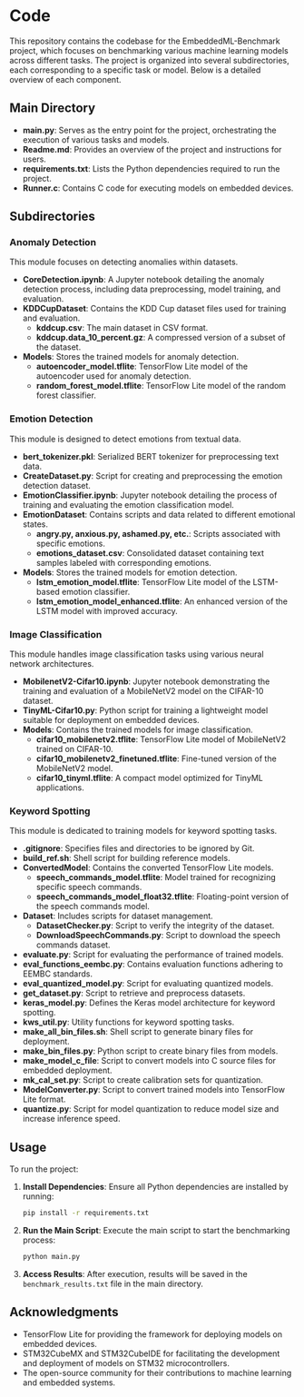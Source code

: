 # Code

This repository contains the codebase for the EmbeddedML-Benchmark project, which focuses on benchmarking various machine learning models across different tasks. The project is organized into several subdirectories, each corresponding to a specific task or model. Below is a detailed overview of each component.

## Main Directory

- **main.py**: Serves as the entry point for the project, orchestrating the execution of various tasks and models.
- **Readme.md**: Provides an overview of the project and instructions for users.
- **requirements.txt**: Lists the Python dependencies required to run the project.
- **Runner.c**: Contains C code for executing models on embedded devices.

## Subdirectories

### Anomaly Detection

This module focuses on detecting anomalies within datasets.

- **CoreDetection.ipynb**: A Jupyter notebook detailing the anomaly detection process, including data preprocessing, model training, and evaluation.
- **KDDCupDataset**: Contains the KDD Cup dataset files used for training and evaluation.
  - **kddcup.csv**: The main dataset in CSV format.
  - **kddcup.data_10_percent.gz**: A compressed version of a subset of the dataset.
- **Models**: Stores the trained models for anomaly detection.
  - **autoencoder_model.tflite**: TensorFlow Lite model of the autoencoder used for anomaly detection.
  - **random_forest_model.tflite**: TensorFlow Lite model of the random forest classifier.

### Emotion Detection

This module is designed to detect emotions from textual data.

- **bert_tokenizer.pkl**: Serialized BERT tokenizer for preprocessing text data.
- **CreateDataset.py**: Script for creating and preprocessing the emotion detection dataset.
- **EmotionClassifier.ipynb**: Jupyter notebook detailing the process of training and evaluating the emotion classification model.
- **EmotionDataset**: Contains scripts and data related to different emotional states.
  - **angry.py, anxious.py, ashamed.py, etc.**: Scripts associated with specific emotions.
  - **emotions_dataset.csv**: Consolidated dataset containing text samples labeled with corresponding emotions.
- **Models**: Stores the trained models for emotion detection.
  - **lstm_emotion_model.tflite**: TensorFlow Lite model of the LSTM-based emotion classifier.
  - **lstm_emotion_model_enhanced.tflite**: An enhanced version of the LSTM model with improved accuracy.

### Image Classification

This module handles image classification tasks using various neural network architectures.

- **MobilenetV2-Cifar10.ipynb**: Jupyter notebook demonstrating the training and evaluation of a MobileNetV2 model on the CIFAR-10 dataset.
- **TinyML-Cifar10.py**: Python script for training a lightweight model suitable for deployment on embedded devices.
- **Models**: Contains the trained models for image classification.
  - **cifar10_mobilenetv2.tflite**: TensorFlow Lite model of MobileNetV2 trained on CIFAR-10.
  - **cifar10_mobilenetv2_finetuned.tflite**: Fine-tuned version of the MobileNetV2 model.
  - **cifar10_tinyml.tflite**: A compact model optimized for TinyML applications.

### Keyword Spotting

This module is dedicated to training models for keyword spotting tasks.

- **.gitignore**: Specifies files and directories to be ignored by Git.
- **build_ref.sh**: Shell script for building reference models.
- **ConvertedModel**: Contains the converted TensorFlow Lite models.
  - **speech_commands_model.tflite**: Model trained for recognizing specific speech commands.
  - **speech_commands_model_float32.tflite**: Floating-point version of the speech commands model.
- **Dataset**: Includes scripts for dataset management.
  - **DatasetChecker.py**: Script to verify the integrity of the dataset.
  - **DownloadSpeechCommands.py**: Script to download the speech commands dataset.
- **evaluate.py**: Script for evaluating the performance of trained models.
- **eval_functions_eembc.py**: Contains evaluation functions adhering to EEMBC standards.
- **eval_quantized_model.py**: Script for evaluating quantized models.
- **get_dataset.py**: Script to retrieve and preprocess datasets.
- **keras_model.py**: Defines the Keras model architecture for keyword spotting.
- **kws_util.py**: Utility functions for keyword spotting tasks.
- **make_all_bin_files.sh**: Shell script to generate binary files for deployment.
- **make_bin_files.py**: Python script to create binary files from models.
- **make_model_c_file**: Script to convert models into C source files for embedded deployment.
- **mk_cal_set.py**: Script to create calibration sets for quantization.
- **ModelConverter.py**: Script to convert trained models into TensorFlow Lite format.
- **quantize.py**: Script for model quantization to reduce model size and increase inference speed.

## Usage

To run the project:

1. **Install Dependencies**: Ensure all Python dependencies are installed by running:

   ```bash
   pip install -r requirements.txt
   ```

2. **Run the Main Script**: Execute the main script to start the benchmarking process:

   ```bash
   python main.py
   ```

3. **Access Results**: After execution, results will be saved in the `benchmark_results.txt` file in the main directory.

## Acknowledgments

- TensorFlow Lite for providing the framework for deploying models on embedded devices.
- STM32CubeMX and STM32CubeIDE for facilitating the development and deployment of models on STM32 microcontrollers.
- The open-source community for their contributions to machine learning and embedded systems.